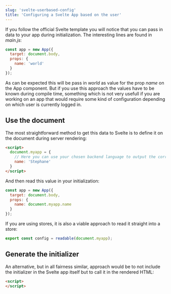 ```yaml
---
slug: 'svelte-userbased-config'
title: 'Configuring a Svelte App based on the user'
---
```


If you follow the official Svelte template you will notice that you can pass in data to your app during initialization.  The interesting lines are found in _main.js_:

```javascript
const app = new App({
  target: document.body,
  props: {
    name: 'world'
  }
});
```

As can be expected this will be pass in _world_ as value for the prop _name_ on the App component.  But if you use this approach the values have to be known during compile time, something which is not very usefull if you are working on an app that would require some kind of configuration depending on which user is currently logged in.

## Use the document

The most straightforward method to get this data to Svelte is to define it on the document during server rendering:

```html
<script>
  document.myapp = {
    // Here you can use your chosen backend language to output the correct value
    name: 'Stephane'
  }
</script>
```

And then read this value in your initialization:

```javascript
const app = new App({
  target: document.body,
  props: {
    name: document.myapp.name
  }
});
```

If you are using stores, it is also a viable approach to read it straight into a store:

```javascript
export const config = readable(document.myapp);
```

## Generate the initializer

An alternative, but in all fairness similar, approach would be to not include the initializer in the Svelte app itself but to call it in the rendered HTML:

```html
<script>
</script>
```